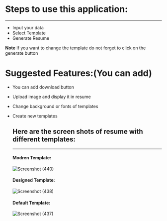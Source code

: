 # Steps to use this application:
---
- Input your data
- Select Template 
- Generate Resume

**Note** 
If you want to change the template do not forget to click on the generate button

# Suggested Features:(You can add)
- You can add download button
- Upload image and display it in resume
- Change background or fonts of templates
- Create new templates

  ## Here are the screen shots of resume with different templates:
  ---
  #### Modren Template:
  ![Screenshot (440)](https://github.com/user-attachments/assets/11cb03ad-d617-4fba-aea0-894f526f6384)
  #### Designed Template:
  ![Screenshot (438)](https://github.com/user-attachments/assets/51d6f022-c100-433b-867a-6a990bdb993f)
  #### Default Template:
  ![Screenshot (437)](https://github.com/user-attachments/assets/71013702-3ac4-4b05-9193-3e9336d965eb)
